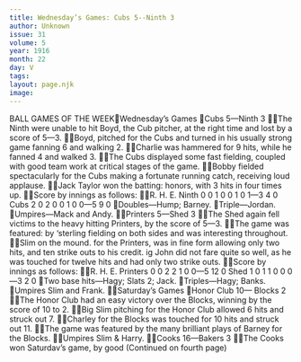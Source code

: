```yaml
---
title: Wednesday’s Games: Cubs 5--Ninth 3
author: Unknown
issue: 31
volume: 5
year: 1916
month: 22
day: V
tags:
layout: page.njk
image:
---
```

BALL GAMES OF THE WEEKWednesday’s Games Cubs 5—Ninth 3 The Ninth were unable to hit Boyd, the Cub pitcher, at the right time and lost by a score of 5—3. Boyd, pitched for the Cubs and turned in his usually strong game fanning 6 and walking 2. Charlie was hammered for 9 hits, while he fanned 4 and walked 3. The Cubs displayed some fast fielding, coupled with good team work at critical stages of the game. Bobby fielded spectacularly for the Cubs making a fortunate running catch, receiving loud applause. Jack Taylor won the batting: honors, with 3 hits in four times up. Score by innings as follows: R. H. E. Ninth 0 0 1 0 0 1 0 1—3 4 0 Cubs 2 0 2 0 0 1 0 0—5 9 0 Doubles—Hump; Barney. Triple—Jordan. Umpires—Mack and Andy. Printers 5—Shed 3  The Shed again fell victims to the heavy hitting Printers, by the score of 5—3. The game was featured: by ‘sterling fielding on both sides and was interesting throughout. Slim on the mound. for the Printers, was in fine form allowing only two hits, and ten strike outs to his credit. ig John did not fare quite so well, as he was touched for twelve hits and had only two strike outs. Score by innings as follows: R. H. E. Printers 0 0 2 2 1 0 0—5 12 0 Shed 1 0 1 1 0 0 0—3 2 0 Two base hits—Hagy; Slats 2; Jack. Triples—Hagy; Banks. Umpires Slim and Frank. Saturday’s Games Honor Club 10— Blocks 2 The Honor Club had an easy victory over the Blocks, winning by the score of 10 to 2. Big Slim pitching for the Honor Club allowed 6 hits and struck out 7. Charley for the Blocks was touched for 10 hits and struck out 11. The game was featured by the many brilliant plays of Barney for the Blocks. Umpires Slim & Harry. Cooks 16—Bakers 3 The Cooks won Saturdav’s game, by good (Continued on fourth page) 
